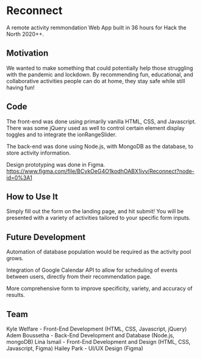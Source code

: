 # Reconnect

A remote activity remmondation Web App built in 36 hours for Hack the North 2020++.

## Motivation

We wanted to make something that could potentially help those struggling with the pandemic and lockdown. By recommending
fun, educational, and collaborative activities people can do at home, they stay safe while still having fun!

## Code

The front-end was done using primarily vanilla HTML, CSS, and Javascript. There was some jQuery used as well to control
certain element display toggles and to integrate the ionRangeSlider.

The back-end was done using Node.js, with MongoDB as the database, to store activity information.

Design prototyping was done in Figma. https://www.figma.com/file/BCvkOeG4O1kodhOABX1ivy/Reconnect?node-id=0%3A1

## How to Use It

Simply fill out the form on the landing page, and hit submit! You will be presented with a variety of activities
tailored to your specific form inputs.

## Future Development

Automation of database population would be required as the activity pool grows.

Integration of Google Calendar API to allow for scheduling of events between users, directly from their recommendation page.

More comprehensive form to improve specificity, variety, and accuracy of results.

## Team

Kyle Welfare - Front-End Development (HTML, CSS, Javascript, jQuery)
Adem Boussetha - Back-End Development and Database (Node.js, mongoDB)
Lina Ismail - Front-End Development and Design (HTML, CSS, Javascript, Figma)
Hailey Park - UI/UX Design (Figma)

